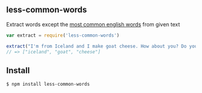 ## less-common-words

Extract words except the [most common english words](http://github.com/azer/most-common-words) from given text

```js
var extract = require('less-common-words')

extract("I'm from Iceland and I make goat cheese. How about you? Do you work?")
// => ["iceland", "goat", "cheese"]
```

## Install

```bash
$ npm install less-common-words
```
